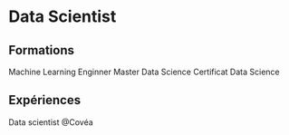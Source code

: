 # Data Scientist
## Formations
Machine Learning Enginner
Master Data Science
Certificat Data Science
## Expériences
Data scientist @Covéa
